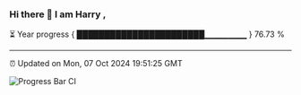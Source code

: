 ### Hi there 👋 I am Harry , 

⏳ Year progress { ███████████████████████▁▁▁▁▁▁▁ } 76.73 %

---

⏰ Updated on Mon, 07 Oct 2024 19:51:25 GMT

![Progress Bar CI](https://github.com/duykhang68/duykhang68/workflows/Progress%20Bar%20CI/badge.svg)
